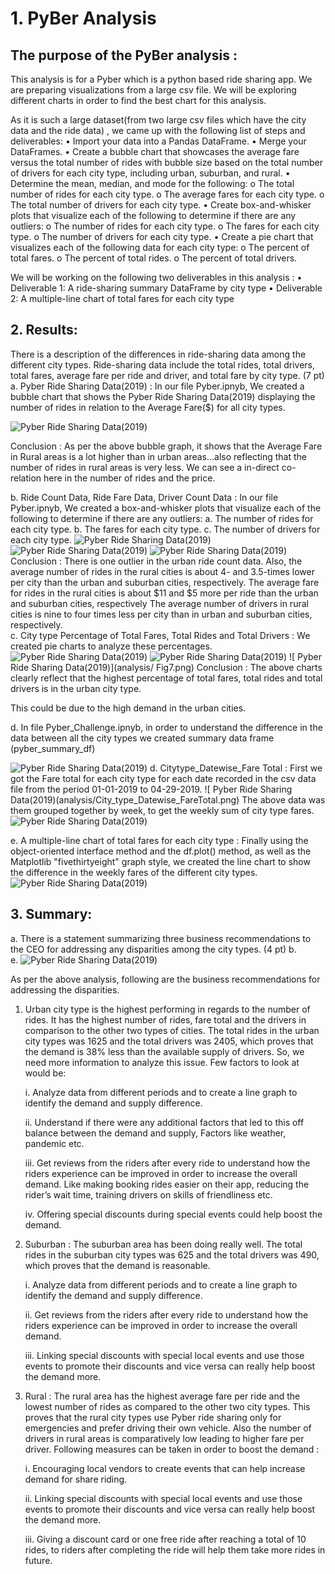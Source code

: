 # 1. PyBer Analysis
## The purpose of the PyBer analysis : 
This analysis is for a Pyber which is a python based ride sharing app. We are preparing visualizations from a large csv file. We will be exploring different charts in order to find the best chart for this analysis. 

As it is such a large dataset(from two large csv files which have the city data and the ride data) , we came up with the following list of steps and deliverables:
•	Import your data into a Pandas DataFrame.
•	Merge your DataFrames.
•	Create a bubble chart that showcases the average fare versus the total number of rides with bubble size based on the total number of drivers for each city type, including urban, suburban, and rural.
•	Determine the mean, median, and mode for the following:
o	The total number of rides for each city type.
o	The average fares for each city type.
o	The total number of drivers for each city type.
•	Create box-and-whisker plots that visualize each of the following to determine if there are any outliers:
o	The number of rides for each city type.
o	The fares for each city type.
o	The number of drivers for each city type.
•	Create a pie chart that visualizes each of the following data for each city type:
o	The percent of total fares.
o	The percent of total rides.
o	The percent of total drivers.

We will be working on the following two deliverables in this analysis :
•	Deliverable 1: A ride-sharing summary DataFrame by city type
•	Deliverable 2: A multiple-line chart of total fares for each city type
## 2. Results:
There is a description of the differences in ride-sharing data among the different city types. Ride-sharing data include the total rides, total drivers, total fares, average fare per ride and driver, and total fare by city type. (7 pt)
a.	Pyber Ride Sharing Data(2019) : In our file Pyber.ipnyb, We created a bubble chart that shows the Pyber Ride Sharing Data(2019) displaying the number of rides in relation to the Average Fare($) for all city types. 

 ![ Pyber Ride Sharing Data(2019)](analysis/Fig1.png)
 

Conclusion : 
As per the above bubble graph, it shows that the Average Fare in Rural areas is a lot higher than in urban areas…also reflecting that the number of rides in rural areas is very less. We can see a in-direct co-relation here in the number of rides and the price.

b.	Ride Count Data, Ride Fare Data, Driver Count Data : In our file Pyber.ipnyb, We created a box-and-whisker plots that visualize each of the following to determine if there are any outliers:
a.	The number of rides for each city type.
b.	The fares for each city type.
c.	The number of drivers for each city type.
![ Pyber Ride Sharing Data(2019)](analysis/Fig2.png)
![ Pyber Ride Sharing Data(2019)](analysis/Fig3.png)
![ Pyber Ride Sharing Data(2019)](analysis/Fig4.png)
Conclusion :
There is one outlier in the urban ride count data. Also, the average number of rides in the rural cities is about 4- and 3.5-times lower per city than the urban and suburban cities, respectively.
The average fare for rides in the rural cities is about $11 and $5 more per ride than the urban and suburban cities, respectively
The average number of drivers in rural cities is nine to four times less per city than in urban and suburban cities, respectively.	
c.	 City type Percentage of Total Fares, Total Rides and Total Drivers : We created pie charts to analyze these percentages.
![ Pyber Ride Sharing Data(2019)](analysis/Fig5.png)
![ Pyber Ride Sharing Data(2019)](analysis/Fig6.png)
![ Pyber Ride Sharing Data(2019)](analysis/ Fig7.png)
Conclusion :
The above charts clearly reflect that the highest percentage of total fares, total rides and total drivers is in the urban city type.

This could be due to the high demand in the urban cities.

d. In file Pyber_Challenge.ipnyb, in order to understand the difference in the data between all the city types we created summary data frame (pyber_summary_df)

![ Pyber Ride Sharing Data(2019)](analysis/Pyber_summary_df.png)
d.	Citytype_Datewise_Fare Total : First we got the Fare total for each city type for each date recorded in the csv data file from the period 01-01-2019 to 04-29-2019.
![ Pyber Ride Sharing Data(2019)(analysis/City_type_Datewise_FareTotal.png)
The above data was them grouped together by week, to get the weekly sum of city type fares.
![ Pyber Ride Sharing Data(2019)](analysis/sum_fare_weekly.png)

e. A multiple-line chart of total fares for each city type : Finally using the object-oriented interface method and the df.plot() method, as well as the Matplotlib "fivethirtyeight" graph style, we created the line chart to show the difference in the weekly fares of the different city types.
![ Pyber Ride Sharing Data(2019) ](analysis/PyBer_fare_summary.png)

## 3. Summary:
a.	There is a statement summarizing three business recommendations to the CEO for addressing any disparities among the city types. (4 pt)
b.	
e.	![ Pyber Ride Sharing Data(2019)](analysis/Pyber_summary_df.png)

As per the above analysis, following are the business recommendations for addressing the disparities.
1.	Urban city type is the highest performing in regards to the number of rides. It has the highest number of rides, fare total and the drivers in comparison to the other two types of cities. The total rides in the urban city types was 1625 and the total drivers was 2405, which proves that the demand is 38% less than the available supply of drivers. So, we need more information to analyze this issue. Few factors to look at would be:

    i.	Analyze data from different periods and to create a line graph to identify the demand and supply difference.

    ii.	Understand if there were any additional factors that led to this off balance between the demand and supply, Factors like weather, pandemic etc.

    iii.	Get reviews from the riders after every ride to understand how the riders experience can be improved in order to increase the overall demand. Like making booking rides easier on their app, reducing the rider’s wait time, training drivers on skills of friendliness etc.

    iv.	Offering special discounts during special events could help boost the demand.

2.	Suburban : The suburban area has been doing really well. The total rides in the suburban city types was 625 and the total drivers was 490, which proves that the demand is reasonable.

    i.	Analyze data from different periods and to create a line graph to identify the demand and supply difference.

    ii.	Get reviews from the riders after every ride to understand how the riders experience can be improved in order to increase the overall demand.

    iii.	Linking special discounts with special local events and use those events to promote their discounts and vice versa can really help boost the demand more.

3.	Rural : The rural area has the highest average fare per ride and the lowest number of rides as compared to the other two city types. This proves that the rural city types use Pyber ride sharing only for emergencies and prefer driving their own vehicle. Also the number of drivers in rural areas is comparatively low leading to higher fare per driver. Following measures can be taken in order to boost the demand :

    i.	Encouraging local vendors to create events that can help increase demand for share riding.

    ii.	Linking special discounts with special local events and use those events to promote their discounts and vice versa can really help boost the demand more.

    iii.	Giving a discount card or one free ride after reaching a total of 10 rides, to riders after completing the ride will help them take more rides in future.
